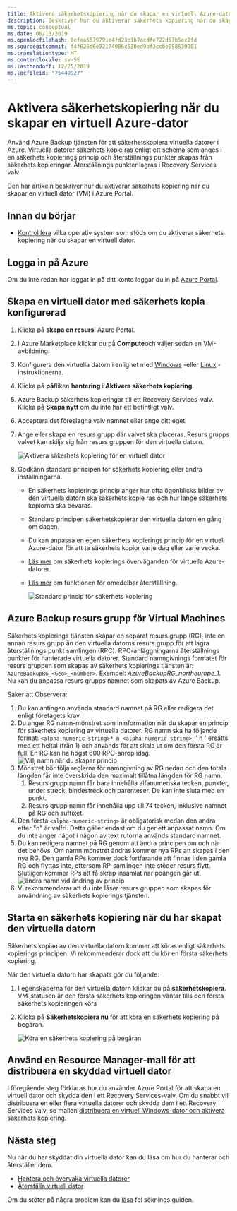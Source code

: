 ```yaml
---
title: Aktivera säkerhetskopiering när du skapar en virtuell Azure-dator
description: Beskriver hur du aktiverar säkerhets kopiering när du skapar en virtuell Azure-dator med Azure Backup.
ms.topic: conceptual
ms.date: 06/13/2019
ms.openlocfilehash: 0cfea6579791c4fd23c1b7acdfe722d57b5ec2fd
ms.sourcegitcommit: f4f626d6e92174086c530ed9bf3ccbe058639081
ms.translationtype: MT
ms.contentlocale: sv-SE
ms.lasthandoff: 12/25/2019
ms.locfileid: "75449927"
---
```

# <a name="enable-backup-when-you-create-an-azure-vm"></a>Aktivera säkerhetskopiering när du skapar en virtuell Azure-dator

Använd Azure Backup tjänsten för att säkerhetskopiera virtuella datorer i Azure. Virtuella datorer säkerhets kopie ras enligt ett schema som anges i en säkerhets kopierings princip och återställnings punkter skapas från säkerhets kopieringar. Återställnings punkter lagras i Recovery Services valv.

Den här artikeln beskriver hur du aktiverar säkerhets kopiering när du skapar en virtuell dator (VM) i Azure Portal.  

## <a name="before-you-start"></a>Innan du börjar

- [Kontrol lera](backup-support-matrix-iaas.md#supported-backup-actions) vilka operativ system som stöds om du aktiverar säkerhets kopiering när du skapar en virtuell dator.

## <a name="sign-in-to-azure"></a>Logga in på Azure

Om du inte redan har loggat in på ditt konto loggar du in på [Azure Portal](https://portal.azure.com).

## <a name="create-a-vm-with-backup-configured"></a>Skapa en virtuell dator med säkerhets kopia konfigurerad

1. Klicka på **skapa en resurs**i Azure Portal.

2. I Azure Marketplace klickar du på **Compute**och väljer sedan en VM-avbildning.

3. Konfigurera den virtuella datorn i enlighet med [Windows](https://docs.microsoft.com/azure/virtual-machines/windows/quick-create-portal) -eller [Linux](https://docs.microsoft.com/azure/virtual-machines/linux/quick-create-portal) -instruktionerna.

4. Klicka på **på**fliken **hantering** i **Aktivera säkerhets kopiering**.
5. Azure Backup säkerhets kopieringar till ett Recovery Services-valv. Klicka på **Skapa nytt** om du inte har ett befintligt valv.
6. Acceptera det föreslagna valv namnet eller ange ditt eget.
7. Ange eller skapa en resurs grupp där valvet ska placeras. Resurs grupps valvet kan skilja sig från resurs gruppen för den virtuella datorn.

    ![Aktivera säkerhets kopiering för en virtuell dator](./media/backup-during-vm-creation/enable-backup.png)

8. Godkänn standard principen för säkerhets kopiering eller ändra inställningarna.
    - En säkerhets kopierings princip anger hur ofta ögonblicks bilder av den virtuella datorn ska säkerhets kopie ras och hur länge säkerhets kopiorna ska bevaras.
    - Standard principen säkerhetskopierar den virtuella datorn en gång om dagen.
    - Du kan anpassa en egen säkerhets kopierings princip för en virtuell Azure-dator för att ta säkerhets kopior varje dag eller varje vecka.
    - [Läs mer](backup-azure-vms-introduction.md#backup-and-restore-considerations) om säkerhets kopierings överväganden för virtuella Azure-datorer.
    - [Läs mer](backup-instant-restore-capability.md) om funktionen för omedelbar återställning.

      ![Standard princip för säkerhets kopiering](./media/backup-during-vm-creation/daily-policy.png)

## <a name="azure-backup-resource-group-for-virtual-machines"></a>Azure Backup resurs grupp för Virtual Machines

Säkerhets kopierings tjänsten skapar en separat resurs grupp (RG), inte en annan resurs grupp än den virtuella datorns resurs grupp för att lagra återställnings punkt samlingen (RPC). RPC-anläggningarna återställnings punkter för hanterade virtuella datorer. Standard namngivnings formatet för resurs gruppen som skapas av säkerhets kopierings tjänsten är: `AzureBackupRG_<Geo>_<number>`. Exempel: *AzureBackupRG_northeurope_1*. Nu kan du anpassa resurs grupps namnet som skapats av Azure Backup.

Saker att Observera:

1. Du kan antingen använda standard namnet på RG eller redigera det enligt företagets krav.
2. Du anger RG namn-mönstret som ininformation när du skapar en princip för säkerhets kopiering av virtuella datorer. RG namn ska ha följande format: `<alpha-numeric string>* n <alpha-numeric string>`. ' n ' ersätts med ett heltal (från 1) och används för att skala ut om den första RG är full. En RG kan ha högst 600 RPC-anrop idag.
              ![Välj namn när du skapar princip](./media/backup-during-vm-creation/create-policy.png)
3. Mönstret bör följa reglerna för namngivning av RG nedan och den totala längden får inte överskrida den maximalt tillåtna längden för RG namn.
    1. Resurs grupp namn får bara innehålla alfanumeriska tecken, punkter, under streck, bindestreck och parenteser. De kan inte sluta med en punkt.
    2. Resurs grupp namn får innehålla upp till 74 tecken, inklusive namnet på RG och suffixet.
4. Den första `<alpha-numeric-string>` är obligatorisk medan den andra efter "n" är valfri. Detta gäller endast om du ger ett anpassat namn. Om du inte anger något i någon av text rutorna används standard namnet.
5. Du kan redigera namnet på RG genom att ändra principen om och när det behövs. Om namn mönstret ändras kommer nya RPs att skapas i den nya RG. Den gamla RPs kommer dock fortfarande att finnas i den gamla RG och flyttas inte, eftersom RP-samlingen inte stöder resurs flytt. Slutligen kommer RPs att få skräp insamlat när poängen går ut.
![ändra namn vid ändring av princip](./media/backup-during-vm-creation/modify-policy.png)
6. Vi rekommenderar att du inte låser resurs gruppen som skapas för användning av säkerhets kopierings tjänsten.

## <a name="start-a-backup-after-creating-the-vm"></a>Starta en säkerhets kopiering när du har skapat den virtuella datorn

Säkerhets kopian av den virtuella datorn kommer att köras enligt säkerhets kopierings principen. Vi rekommenderar dock att du kör en första säkerhets kopiering.

När den virtuella datorn har skapats gör du följande:

1. I egenskaperna för den virtuella datorn klickar du på **säkerhetskopiera**. VM-statusen är den första säkerhets kopieringen väntar tills den första säkerhets kopieringen körs
2. Klicka på **Säkerhetskopiera nu** för att köra en säkerhets kopiering på begäran.

    ![Köra en säkerhets kopiering på begäran](./media/backup-during-vm-creation/run-backup.png)

## <a name="use-a-resource-manager-template-to-deploy-a-protected-vm"></a>Använd en Resource Manager-mall för att distribuera en skyddad virtuell dator

I föregående steg förklaras hur du använder Azure Portal för att skapa en virtuell dator och skydda den i ett Recovery Services-valv. Om du snabbt vill distribuera en eller flera virtuella datorer och skydda dem i ett Recovery Services valv, se mallen [distribuera en virtuell Windows-dator och aktivera säkerhets kopiering](https://azure.microsoft.com/resources/templates/101-recovery-services-create-vm-and-configure-backup/).

## <a name="next-steps"></a>Nästa steg

Nu när du har skyddat din virtuella dator kan du läsa om hur du hanterar och återställer dem.

- [Hantera och övervaka virtuella datorer](backup-azure-manage-vms.md)
- [Återställa virtuell dator](backup-azure-arm-restore-vms.md)

Om du stöter på några problem kan du [läsa](backup-azure-vms-troubleshoot.md) fel söknings guiden.
